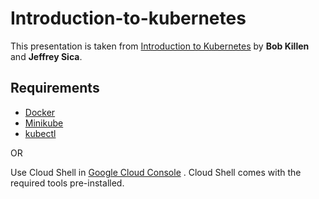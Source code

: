 # Introduction-to-kubernetes
This presentation is taken from [Introduction to Kubernetes](https://docs.google.com/presentation/d/1zrfVlE5r61ZNQrmXKx5gJmBcXnoa_WerHEnTxu5SMco) by **Bob Killen** and **Jeffrey Sica**.

## Requirements
 
- [Docker](https://docs.docker.com/engine/install/)
- [Minikube](https://minikube.sigs.k8s.io/docs/start/)
-  [kubectl](https://kubernetes.io/docs/tasks/tools/)

OR 

Use Cloud Shell in [Google Cloud Console](console.cloud.google.com) . Cloud Shell comes with the required tools pre-installed.
